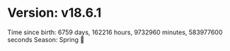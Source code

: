 # Version: v18.6.1
Time since birth: 6759 days, 162216 hours, 9732960 minutes, 583977600 seconds
Season: Spring 🌸
